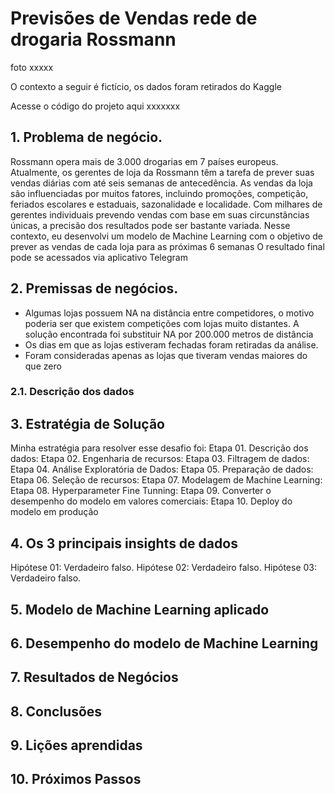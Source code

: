 # Previsões de Vendas rede de drogaria Rossmann
foto xxxxx

O contexto a seguir é fictício, os dados foram retirados do Kaggle

Acesse o código do projeto aqui xxxxxxx

## 1. Problema de negócio.
Rossmann opera mais de 3.000 drogarias em 7 países europeus. Atualmente, os gerentes de loja da Rossmann têm a tarefa de prever suas vendas diárias com até seis semanas de antecedência. As vendas da loja são influenciadas por muitos fatores, incluindo promoções, competição, feriados escolares e estaduais, sazonalidade e localidade. Com milhares de gerentes individuais prevendo vendas com base em suas circunstâncias únicas, a precisão dos resultados pode ser bastante variada.
Nesse contexto, eu desenvolvi um modelo de Machine Learning com o objetivo de prever as vendas de cada loja para as próximas 6 semanas 
O resultado final pode se acessados via aplicativo Telegram

## 2. Premissas de negócios.
- Algumas lojas possuem NA na distância entre competidores, o motivo poderia ser que existem competições com lojas muito distantes. A solução encontrada foi substituir NA por 200.000 metros de distância
- Os dias em que as lojas estiveram fechadas foram retiradas da análise.
- Foram consideradas apenas as lojas que tiveram vendas maiores do que zero

### 2.1. Descrição dos dados
## 3. Estratégia de Solução
Minha estratégia para resolver esse desafio foi:
Etapa 01. Descrição dos dados:
Etapa 02. Engenharia de recursos:
Etapa 03. Filtragem de dados:
Etapa 04. Análise Exploratória de Dados:
Etapa 05. Preparação de dados:
Etapa 06. Seleção de recursos:
Etapa 07. Modelagem de Machine Learning:
Etapa 08. Hyperparameter Fine Tunning:
Etapa 09. Converter o desempenho do modelo em valores comerciais:
Etapa 10. Deploy do modelo em produção

## 4. Os 3 principais insights de dados
Hipótese 01:
Verdadeiro falso.
Hipótese 02:
Verdadeiro falso.
Hipótese 03:
Verdadeiro falso.

## 5. Modelo de Machine Learning aplicado

## 6. Desempenho do modelo de Machine Learning

## 7. Resultados de Negócios

## 8. Conclusões

## 9. Lições aprendidas

## 10. Próximos Passos